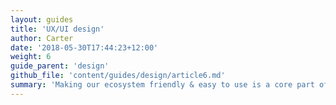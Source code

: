 ```yaml
---
layout: guides
title: 'UX/UI design'
author: Carter
date: '2018-05-30T17:44:23+12:00'
weight: 6
guide_parent: 'design'
github_file: 'content/guides/design/article6.md'
summary: 'Making our ecosystem friendly & easy to use is a core part of NavCoin. So any help in the presentation or interactivity of software and websites is always welcomed.'
---
```


